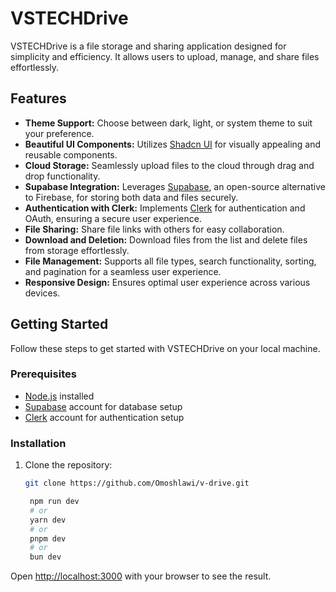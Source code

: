 # VSTECHDrive

VSTECHDrive is a file storage and sharing application designed for simplicity and efficiency. It allows users to upload, manage, and share files effortlessly.

## Features

- **Theme Support:** Choose between dark, light, or system theme to suit your preference.
- **Beautiful UI Components:** Utilizes [Shadcn UI](https://shadcn-ui.com/) for visually appealing and reusable components.
- **Cloud Storage:** Seamlessly upload files to the cloud through drag and drop functionality.
- **Supabase Integration:** Leverages [Supabase](https://supabase.io/), an open-source alternative to Firebase, for storing both data and files securely.
- **Authentication with Clerk:** Implements [Clerk](https://clerk.dev/) for authentication and OAuth, ensuring a secure user experience.
- **File Sharing:** Share file links with others for easy collaboration.
- **Download and Deletion:** Download files from the list and delete files from storage effortlessly.
- **File Management:** Supports all file types, search functionality, sorting, and pagination for a seamless user experience.
- **Responsive Design:** Ensures optimal user experience across various devices.

## Getting Started

Follow these steps to get started with VSTECHDrive on your local machine.

### Prerequisites

- [Node.js](https://nodejs.org/) installed
- [Supabase](https://supabase.io/) account for database setup
- [Clerk](https://clerk.dev/) account for authentication setup

### Installation

1. Clone the repository:

   ```bash
   git clone https://github.com/Omoshlawi/v-drive.git

    npm run dev
    # or
    yarn dev
    # or
    pnpm dev
    # or
    bun dev
   ```

Open [http://localhost:3000](http://localhost:3000) with your browser to see the result.
